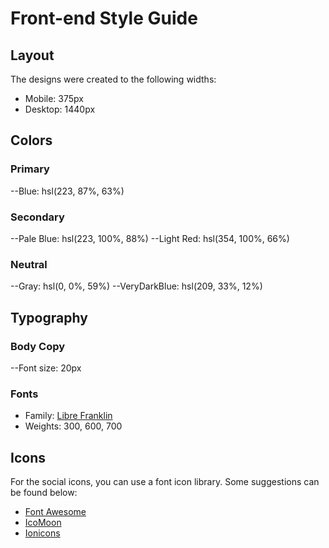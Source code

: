 # Front-end Style Guide

## Layout

The designs were created to the following widths:

- Mobile: 375px
- Desktop: 1440px

## Colors

### Primary

--Blue: hsl(223, 87%, 63%)

### Secondary

--Pale Blue: hsl(223, 100%, 88%)
--Light Red: hsl(354, 100%, 66%)

### Neutral

--Gray: hsl(0, 0%, 59%)
--VeryDarkBlue: hsl(209, 33%, 12%)

## Typography

### Body Copy

--Font size: 20px

### Fonts

- Family: [Libre Franklin](https://fonts.google.com/specimen/Libre+Franklin)
- Weights: 300, 600, 700

## Icons

For the social icons, you can use a font icon library. Some suggestions can be found below:

- [Font Awesome](https://fontawesome.com)
- [IcoMoon](https://icomoon.io)
- [Ionicons](https://ionicons.com)